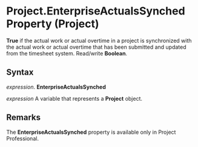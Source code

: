 
# Project.EnterpriseActualsSynched Property (Project)

 **True** if the actual work or actual overtime in a project is synchronized with the actual work or actual overtime that has been submitted and updated from the timesheet system. Read/write **Boolean**.


## Syntax

 _expression_. **EnterpriseActualsSynched**

 _expression_ A variable that represents a **Project** object.


## Remarks

The  **EnterpriseActualsSynched** property is available only in Project Professional.

